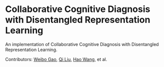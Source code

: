 # Collaborative Cognitive Diagnosis with Disentangled Representation Learning

An implementation of Collaborative Cognitive Diagnosis with Disentangled Representation Learning.

Contributors: [Weibo Gao](https://scholar.google.com/citations?user=k19RS74AAAAJ), [Qi Liu](http://staff.ustc.edu.cn/~qiliuql), [Hao Wang](http://staff.ustc.edu.cn/~wanghao3), et al.
